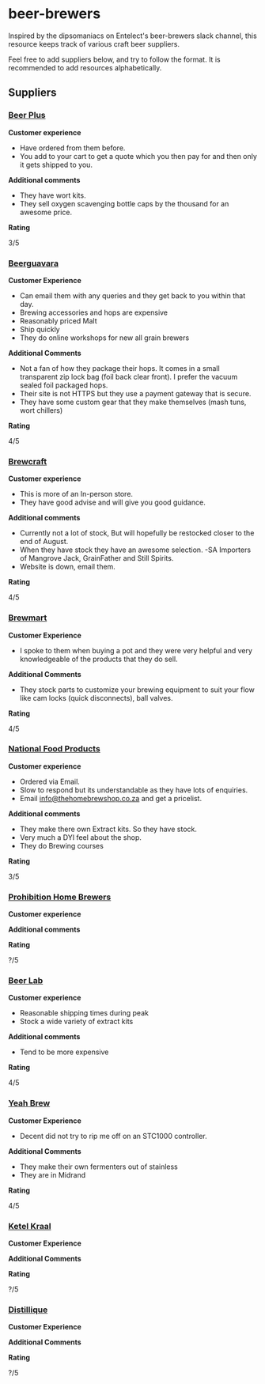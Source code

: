 # beer-brewers

Inspired by the dipsomaniacs on Entelect's beer-brewers slack channel, this resource keeps track of various craft beer suppliers.

Feel free to add suppliers below, and try to follow the format. It is recommended to add resources alphabetically.

## Suppliers
### [Beer Plus](https://www.beerplus.co.za/)

**Customer experience**

- Have ordered from them before.
- You add to your cart to get a quote which you then pay for and then only it gets shipped to you. 

**Additional comments**

- They have wort kits. 
- They sell oxygen scavenging bottle caps by the thousand for an awesome price.

**Rating**

3/5

### [Beerguavara](http://beerguevara.com/)

**Customer Experience**

 - Can email them with any queries and they get back to you within that day.
 - Brewing accessories and hops are expensive
 - Reasonably priced Malt
 - Ship quickly
 - They do online workshops for new all grain brewers
 
**Additional Comments**

- Not a fan of how they package their hops. It comes in a small transparent zip lock bag (foil back clear front). I prefer the vacuum sealed foil packaged hops.
- Their site is not HTTPS but they use a payment gateway that is secure.
- They have some custom gear that they make themselves (mash tuns, wort chillers)

**Rating**

4/5

### [Brewcraft](https://www.brewcraft.co.za/)

**Customer experience**

- This is more of an In-person store.
- They have good advise and will give you good guidance.

**Additional comments**

- Currently not a lot of stock, But will hopefully be restocked closer to the end of August.
- When they have stock they have an awesome selection.
-SA Importers of Mangrove Jack, GrainFather and Still Spirits.
- Website is down, email them.

**Rating**

4/5

### [Brewmart](https://brewmart.co.za)

**Customer Experience**

- I spoke to them when buying a pot and they were very helpful and very knowledgeable of the products that they do sell.

**Additional Comments**

- They stock parts to customize your brewing equipment to suit your flow like cam locks (quick disconnects), ball valves.

**Rating**

4/5

### [National Food Products](http://thehomebrewshop.co.za/)

**Customer experience**

- Ordered via Email. 
- Slow to respond but its understandable as they have lots of enquiries.
- Email info@thehomebrewshop.co.za and get a pricelist.

**Additional comments**

- They make there own Extract kits. So they have stock.
- Very much a DYI feel about the shop.
- They do Brewing courses

**Rating**

3/5

### [Prohibition Home Brewers](https://prohibitionhomebrewers.co.za/shop/)

**Customer experience**

**Additional comments**

**Rating**

?/5

### [Beer Lab](https://www.beerlab.co.za/)

**Customer experience**

 - Reasonable shipping times during peak
 - Stock a wide variety of extract kits
 
**Additional comments**
 
 - Tend to be more expensive
 
**Rating**

4/5

### [Yeah Brew](http://https://yeahbrew.co.za)

**Customer Experience**

- Decent did not try to rip me off on an STC1000 controller. 

**Additional Comments**

- They make their own fermenters out of stainless
- They are in Midrand

**Rating**

4/5

### [Ketel Kraal](https://ketelkraal.co.za)

**Customer Experience**

**Additional Comments**

**Rating**

?/5

### [Distillique](https://distillique.co.za)

**Customer Experience**

**Additional Comments**

**Rating**

?/5